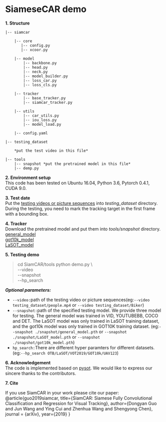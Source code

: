 # SiameseCAR demo
**1. Structure**  

    |-- siamcar  
    
        |-- core
           |-- config.py  
           |-- xcoor.py  
    
        |-- model
            |-- backbone.py
            |-- head.py 
            |-- neck.py  
            |-- model_builder.py 
            |-- loss_car.py 
            |-- loss_cls.py 
      
        |-- tracker 
            |-- base_tracker.py 
            |-- siamcar_tracker.py 
        
        |-- utils
            |-- car_utils.py
            |-- iou_loss.py
            |-- model_load.py  
     
        |-- config.yaml
        
    |-- testing_dataset 
     
        *put the test video in this file*
     
    |-- tools
        |-- snapshot *put the pretrained model in this file*  
        |-- demp.py


**2. Environment setup**  
This code has been tested on Ubuntu 16.04, Python 3.6, Pytorch 0.4.1, CUDA 9.0.   

**3. Test date**  
Put the [testing videos or picture sequences](https://pan.baidu.com/s/1qGlu1lpAEpQWGJ_bCkCwMA) into *testing_dataset* directory. During the testing, you need to mark the tracking target in the first frame with a bounding box.

**4. Tracker**  
Download the pretrained model and put them into *tools/snapshot* directory.  
[general_model](https://pan.baidu.com/s/12u8YzjoAxugFTtLTk3S0JA)  
[got10k_model](https://pan.baidu.com/s/19jUavaAM47ZcgckmSv9c_Q)  
[LaSOT_model](https://pan.baidu.com/s/1HfsY335PmtMHnac_Q9jXOg)  

**5. Testing demo**
> cd SiamCAR/tools
> python demo.py  \  
        --video <testing video>  
        --snapshot <specified testing model>  
        --hp_search <hp parameters>   
        
***Optional parameters:***  
- `--video:`path of the testing video or picture sequences(eg:`--video testing_dataset/people.mp4` or `--video testing_dataset/Biker`)
- `--snapshot:`path of the specified testing model. We provide three model for testing. The general model was trained in VID, YOUTUBEBB, COCO and DET. The LaSOT model was only trained in LaSOT training dataset, and the got10k model was only trained in GOT10K training dataset.
(eg:`--snapshot ./snapshot/general_model.pth` or `--snapshot ./snapshot/LaSOT_model.pth` or `--snapshot ./snapshot/got10k_model.pth`)
- `hp_search:`There are different hyper paramters for different datasets. (eg:`--hp_search OTB/LaSOT/VOT2019/GOT10k/UAV123`) 

**6. Acknowledgement**  
The code is implemented based on [pysot](https://github.com/STVIR/pysot). We would like to express our sincere thanks to the contributors.

**7. Cite**

If you use SiamCAR in your work please cite our paper:
   @article{guo2019siamcar,
     title={SiamCAR: Siamese Fully Convolutional Classification and Regression for Visual Tracking},
     author={Dongyan Guo and Jun Wang and Ying Cui and Zhenhua Wang and Shengyong Chen},
     journal = {arXiv},
     year={2019}
   }
